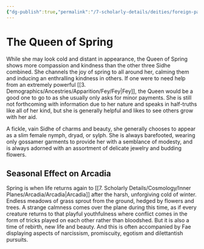 ```yaml
---
{"dg-publish":true,"permalink":"/7-scholarly-details/deities/foreign-pantheons/the-fey-sidhe/the-queen-of-spring/","noteIcon":""}
---
```


# The Queen of Spring

While she may look cold and distant in appearance, the Queen of Spring shows more compassion and kindness than the other three Sidhe combined. She channels the joy of spring to all around her, calming them and inducing an enthralling kindness in others. If one were to need help from an extremely powerful [[3. Demographics/Ancestries/Apparition/Fey/Fey\|Fey]], the Queen would be a good one to go to as she usually only asks for minor payments. She is still not forthcoming with information due to her nature and speaks in half-truths like all of her kind, but she is generally helpful and likes to see others grow with her aid. 

A fickle, vain Sidhe of charms and beauty, she generally chooses to appear as a slim female nymph, dryad, or sylph. She is always barefooted, wearing only gossamer garments to provide her with a semblance of modesty, and is always adorned with an assortment of delicate jewelry and budding flowers.

## Seasonal Effect on Arcadia 

Spring is when life returns again to [[7. Scholarly Details/Cosmology/Inner Planes/Arcadia/Arcadia\|Arcadia]] after the harsh, unforgiving cold of winter. Endless meadows of grass sprout from the ground, hedged by flowers and trees. A strange calmness comes over the plane during this time, as if every creature returns to that playful youthfulness where conflict comes in the form of tricks played on each other rather than bloodshed. But it is also a time of rebirth, new life and beauty. And this is often accompanied by Fae displaying aspects of narcissism, promiscuity, egotism and dilettantish pursuits.